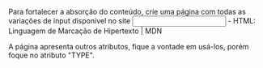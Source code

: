 Para fortalecer a absorção do conteúdo, crie uma página com todas as variações de input disponível no site <input> - HTML: Linguagem de Marcação de Hipertexto | MDN

A página apresenta outros atributos, fique a vontade em usá-los, porém foque no atributo "TYPE".

